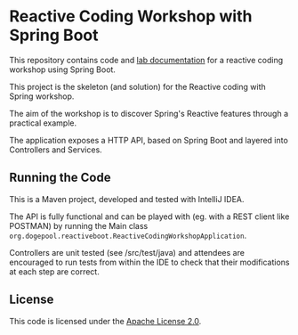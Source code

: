 # Reactive Coding Workshop with Spring Boot

This repository contains code and [lab documentation](labdocs/labdocs.adoc) for a reactive coding workshop using Spring Boot.

This project is the skeleton (and solution) for the Reactive coding with Spring workshop.

The aim of the workshop is to discover Spring's Reactive features through a practical example.

The application exposes a HTTP API, based on Spring Boot and layered into Controllers and Services.

## Running the Code

This is a Maven project, developed and tested with IntelliJ IDEA.

The API is fully functional and can be played with (eg. with a REST client like POSTMAN) by running the Main class `org.dogepool.reactiveboot.ReactiveCodingWorkshopApplication`.

Controllers are unit tested (see /src/test/java) and attendees are encouraged to run tests from within the IDE to check that their modifications at each step are correct.

## License

This code is licensed under the [Apache License 2.0](http://www.apache.org/licenses/LICENSE-2.0).